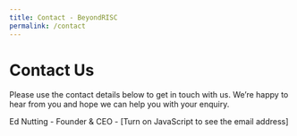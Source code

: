 ```yaml
---
title: Contact - BeyondRISC
permalink: /contact
---
```


# Contact Us

Please use the contact details below to get in touch with us. We’re happy to hear from you and hope we can help you with your enquiry.

Ed Nutting - Founder & CEO - <script>document.write('<'+'a'+' '+'h'+'r'+'e'+'f'+'='+"'"+'m'+'&'+'#'+'9'+'7'+';'+'i'+'&'+'#'+'1'+'0'+'8'+';'+'t'+'o'+'&'+
'#'+'5'+'8'+';'+'e'+'%'+'6'+'4'+'&'+'#'+'6'+'4'+';'+'b'+'&'+'#'+'1'+'0'+'1'+';'+'&'+'#'+'1'+'2'+'1'+
';'+'&'+'#'+'1'+'1'+'1'+';'+'n'+'d'+'&'+'#'+'1'+'1'+'4'+';'+'%'+'6'+'9'+'&'+'#'+'1'+'1'+'5'+';'+'%'+
'&'+'#'+'5'+'4'+';'+'&'+'#'+'5'+'1'+';'+'&'+'#'+'4'+'6'+';'+'c'+'%'+'6'+'F'+'m'+"'"+'>'+'e'+'d'+'&'+
'#'+'6'+'4'+';'+'&'+'#'+'9'+'8'+';'+'e'+'y'+'o'+'n'+'d'+'r'+'i'+'s'+'c'+'&'+'#'+'4'+'6'+';'+'c'+'o'+
'm'+'<'+'/'+'a'+'>');</script><noscript>[Turn on JavaScript to see the email address]</noscript>

